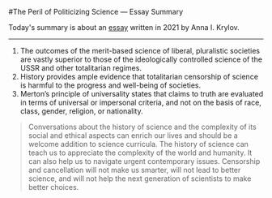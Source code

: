 #The Peril of Politicizing Science — Essay Summary


Today's summary is about an [essay](http://iopenshell.usc.edu/pubs/pdf/jpcl_opinion_2021.pdf) written in 2021 by Anna I. Krylov.

-----

1. The outcomes of the merit-based science of liberal, pluralistic societies are vastly superior to those of the ideologically controlled science of the USSR and other totalitarian regimes.
2. History provides ample evidence that totalitarian censorship of science is harmful to the progress and well-being of societies.
3. Merton’s principle of universality states that claims to truth are evaluated in terms of universal or impersonal criteria, and not on the basis of race, class, gender, religion, or nationality.

> Conversations about the history of science and the complexity of its social and ethical aspects can enrich our lives and should be a welcome addition to science curricula. The history of science can teach us to appreciate the complexity of the world and humanity. It can also help us to navigate urgent contemporary issues. Censorship and cancellation will not make us smarter, will not lead to better science, and will not help the next generation of scientists to make better choices.  